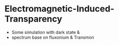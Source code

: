 # Electromagnetic-Induced-Transparency
- Some simulation with dark state &amp;
- spectrum base on fluxonium & Transmon

